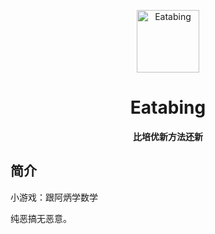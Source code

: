 <p align="center">
  <a href="https://github.com/beiweixuedi/EatAbing"><img src="https://github.com/beiweixuedi/EatAbing/RapeSenpai-main/static/image/huge.png?raw=true" width="100" height="100" alt="Eatabing"></a>
</p>
<div align="center">

# Eatabing
**比培优新方法还新**
</div>

## 简介
小游戏：跟阿炳学数学

纯恶搞无恶意。
